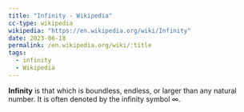 ```yaml
---
title: "Infinity - Wikipedia"
cc-type: wikipedia
wikipedia: "https://en.wikipedia.org/wiki/Infinity"
date: 2023-06-18
permalink: /en.wikipedia.org/wiki/:title
tags:
  - infinity
  - Wikipedia
---
```

**Infinity** is that which is boundless, endless, or larger than any natural number. It is often denoted by the infinity symbol ∞.